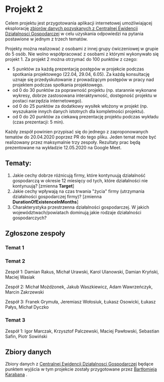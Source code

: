 # Projekt 2

Celem projektu jest przygotowania aplikacji internetowej umożliwiającej eksplorację [zbiorów danych pozyskanych z Centralnej Ewidencji Działalnosci Gospodarczej](https://github.com/karabanb/ceidg_datasets/) w celu uzyskania odpowiedzi na pytania postawione w jednym z trzech tematów.

Projekty można realizować z osobami z innej grupy ćwiczeniowej w grupie do 5 osób. Nie wolno współpracować z osobami z którymi wykonywało się projekt 1. Za projekt 2 można otrzymać do 100 punktów z czego:

 - 5 punktów za każdą prezentację postępów w projekcie podczas spotkania projektowego (22.04, 29.04, 6.05). Za każdą konsultację uznaje się przedyskutowanie z prowadzącym postępów w pracy nad projektem podczas spotkania projektowego. 
 - od 0 do 30 punktów za poprawność projektu (np. starannie wykonane wykresy, dobrze zastosowana interaktywność, dostępność projektu w postaci narzędzia internetowego).
 - od 0 do 25 punktów za dodatkowy wysiłek włożony w projekt (np. wyszukanie innych danych istotnych dla kompletności projektu).
 - od 0 do 20 punktów za ciekawą prezentację projektu podczas wykładu (czas prezentacji: 5 min).

Każdy zespół powinien przypisać się do jednego z zaproponowanych tematów do 20.04.2020 poprzez PR do tego pliku. Jeden temat może być realizowany przez maksymalnie trzy zespoły. Rezultaty prac będą prezentowane na wykładzie 12.05.2020 na Google Meet.


## Tematy:

1. Jakie cechy dobrze różnicują firmy, które kontynuują działalność gospodarczą w okresie 12 miesięcy od tych, które działalności nie kontynuują? [zmienna **Target**]
2. Jakie cechy wpływają na czas trwania "życia" firmy (utrzymania działalności gospodarczej firmy)? [zmienna **DurationOfExistenceInMonths**]
3. Charakterystyka przestrzenna działalności gospodarczej. W jakich województwach/powiatach dominują jakie rodzaje działalności gospodarczych?

## Zgłoszone zespoły

### Temat 1


### Temat 2
Zespół 1: Damian Rakus, Michał Urawski, Karol Ulanowski, Damian Kryński, Maciej Wasiak

Zespół 2: Michał Możdżonek, Jakub Waszkiewicz, Adam Wawrzeńczyk, Marcin Zakrzewski

Zespół 3: Franek Grymuła, Jeremiasz Wołosiuk, Łukasz Osowicki, Łukasz Pałys, Michał Dyczko

### Temat 3
Zespół 1: Igor Marczak, Krzysztof Palczewski, Maciej Pawłowski, Sebastian Safin, Piotr Sowiński

## Zbiory danych

Zbiory danych z [Centralnej Ewidencji Działalnosci Gospodarczej](https://prod.ceidg.gov.pl/CEIDG/CEIDG.Public.UI/Search.aspx) będące punktem wyjścia w tym projekcie zostały przygotowane przez [Bartłomieja Karabana](https://www.linkedin.com/in/karaban/)  .

